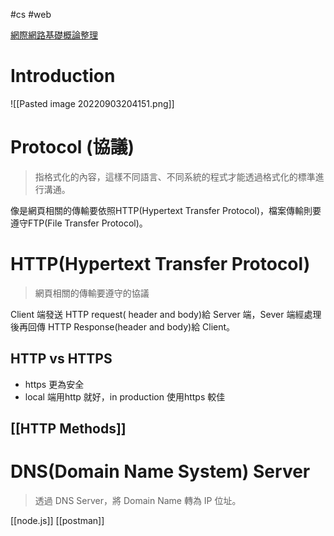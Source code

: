 #cs #web

[網際網路基礎概論整理](https://hackmd.io/@Yu040419/S1raoZE3E)

# Introduction
![[Pasted image 20220903204151.png]]

# Protocol (協議)
>指格式化的內容，這樣不同語言、不同系統的程式才能透過格式化的標準進行溝通。

像是網頁相關的傳輸要依照HTTP(Hypertext Transfer Protocol)，檔案傳輸則要遵守FTP(File Transfer Protocol)。

# HTTP(Hypertext Transfer Protocol)
> 網頁相關的傳輸要遵守的協議

Client 端發送 HTTP request( header and body)給 Server 端，Sever 端經處理後再回傳 HTTP Response(header and body)給 Client。

## HTTP vs HTTPS
- https 更為安全
- local 端用http 就好，in production 使用https 較佳

## [[HTTP Methods]]

# DNS(Domain Name System) Server
> 透過 DNS Server，將 Domain Name 轉為 IP 位址。

[[node.js]]
[[postman]]

